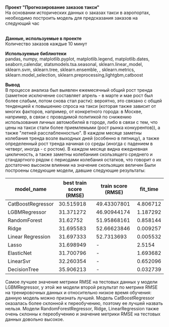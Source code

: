 **Проект "Прогнозирование заказов такси"**<br>
На основании исторических данных о заказах такси в аэропортах, необходимо построить модель для предсказания заказов на следующий час<br><br>

**Данные, используемые в проекте**<br>
Количество заказов каждые 10 минут

**Используемые библиотеки**<br>
pandas, numpy, matplotlib.pyplot, matplotlib.legend, matplotlib.dates, seaborn,calendar, statsmodels.tsa.seasonal, sklearn.linear_model, sklearn.svm, sklearn.tree, sklearn.ensemble, , sklearn.metrics, sklearn.model_selection, sklearn.preprocessing,lightgbm,catboost

**Вывод**<br>
В процессе анализа был выявлен ежемесячный общий рост тренда (заметное исключение составляет апрель - в марте и мае рост был более слабым, потом снова стал расти): вероятно, это связано с общей тенденцией к повышению спроса на такси (которая также зависит от многих факторов, например, от конкретного города: в Москве, например, в связи с проводимой политикой по снижению использования личных автомобилей в городе, либо в связи с тем, что цены на такси стали более приемлемыми (рост рынка конкурентов)), а также "летней расслабленностью". В каждом месяце заметны колебания тренда возле выходных дней (особенно в пятницу), а также определенный рост тренда начиная со среды (иногда с падением в четверг, иногда - с ростом). В каждом месяце видна ежедневная цикличность, а также заметны колебаниия скользящего среднего и стандартного рядом с периодами колебания остатков, что говорит о их достаточно высоком влиянии на значение скользящих величин
Были построены следующие модели, давшие следующие результаты:

| model_name        | best train score (RMSE) | train score (RMSE) | fit_time |
|-------------------|-------------------------|--------------------|----------|
| CatBoostRegressor | 30.515918               | 49.43307801        | 4.806712 |
| LGBMRegressor     | 31.371272               | 46.90944174        | 1.187292 |
| RandomForest      | 31.62752                | 51.95868161        | 0.858144 |
| Ridge             | 31.695583               | 52.66623846        | 0.009257 |
| Linear Regression | 31.697333               | 52.7313693         | 0.005532 |
| Lasso             | 31.698949               | -                  | 2.5154   |
| ElasticNet        | 31.700796               | -                  | 1.693682 |
| LinearSvr         | 32.260354               | -                  | 0.652096 |
| DecisionTree      | 35.906213               | -                  | 0.032739 |

Самое лучшее значение метрики RMSE на тестовых данных у модели LGBMRegressor, у этой же модели второй результат по метрике RMSE на тренировочных данных и относительно низкое время обучения: данную модель можно признать лучшей.
Модель CatBoostRegressor оказалась более склонной к переобучению, поэтому ее лучшей назвать нельзя.
Модели RandomForestRegressor, Ridge, LinearRegression также очень склонны к переобучению и значение метрики RMSE на тестовых данных довольно высокое.
